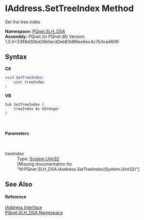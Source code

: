 # IAddress.SetTreeIndex Method 
 

Set the tree index

**Namespace:**&nbsp;<a href="5a51e981-67fd-0177-2098-034d6071509d">PQnet.SLH_DSA</a><br />**Assembly:**&nbsp;PQnet (in PQnet.dll) Version: 1.0.0+2389d30bd26bfacd2eb83d96ee6ec4c7b3ca4606

## Syntax

**C#**<br />
``` C#
void SetTreeIndex(
	uint treeIndex
)
```

**VB**<br />
``` VB
Sub SetTreeIndex ( 
	treeIndex As UInteger
)
```

<br />

#### Parameters
&nbsp;<dl><dt>treeIndex</dt><dd>Type: <a href="https://docs.microsoft.com/dotnet/api/system.uint32" target="_blank" rel="noopener noreferrer">System.UInt32</a><br />\[Missing <param name="treeIndex"/> documentation for "M:PQnet.SLH_DSA.IAddress.SetTreeIndex(System.UInt32)"\]</dd></dl>

## See Also


#### Reference
<a href="37b4112a-fbe1-f0a6-708e-bc13cec344c3">IAddress Interface</a><br /><a href="5a51e981-67fd-0177-2098-034d6071509d">PQnet.SLH_DSA Namespace</a><br />
